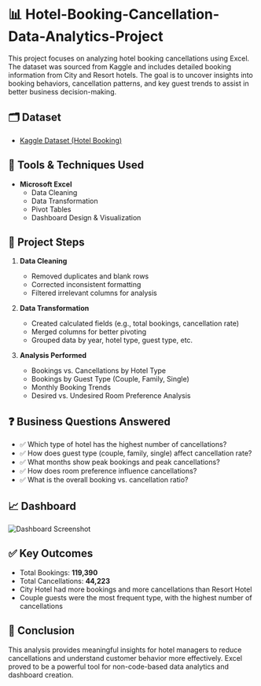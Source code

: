 # 📊 Hotel-Booking-Cancellation-Data-Analytics-Project

This project focuses on analyzing hotel booking cancellations using Excel. The dataset was sourced from Kaggle and includes detailed booking information from City and Resort hotels. The goal is to uncover insights into booking behaviors, cancellation patterns, and key guest trends to assist in better business decision-making.

## 🗂️ Dataset

- [Kaggle Dataset (Hotel Booking)](https://www.kaggle.com/datasets/mojtaba142/hotel-booking)

## 🧰 Tools & Techniques Used

- **Microsoft Excel**
  - Data Cleaning
  - Data Transformation
  - Pivot Tables
  - Dashboard Design & Visualization

## 📌 Project Steps

1. **Data Cleaning**
   - Removed duplicates and blank rows
   - Corrected inconsistent formatting
   - Filtered irrelevant columns for analysis

2. **Data Transformation**
   - Created calculated fields (e.g., total bookings, cancellation rate)
   - Merged columns for better pivoting
   - Grouped data by year, hotel type, guest type, etc.

3. **Analysis Performed**
   - Bookings vs. Cancellations by Hotel Type
   - Bookings by Guest Type (Couple, Family, Single)
   - Monthly Booking Trends
   - Desired vs. Undesired Room Preference Analysis

## ❓ Business Questions Answered

- ✅ Which type of hotel has the highest number of cancellations?
- ✅ How does guest type (couple, family, single) affect cancellation rate?
- ✅ What months show peak bookings and peak cancellations?
- ✅ How does room preference influence cancellations?
- ✅ What is the overall booking vs. cancellation ratio?

## 📈 Dashboard

![Dashboard Screenshot](https://github.com/user-attachments/assets/a91c45f2-2349-4cc9-9620-70b4088c5828)

## ✅ Key Outcomes

- Total Bookings: **119,390**
- Total Cancellations: **44,223**
- City Hotel had more bookings and more cancellations than Resort Hotel
- Couple guests were the most frequent type, with the highest number of cancellations

## 📌 Conclusion

This analysis provides meaningful insights for hotel managers to reduce cancellations and understand customer behavior more effectively. Excel proved to be a powerful tool for non-code-based data analytics and dashboard creation.
